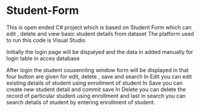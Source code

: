 # Student-Form
This is open ended C# project which is  based on  Student Form which can edit , delete and view basic student details from dataset
The platform used to run this code is Visual Studio 


Initially the login page will be dispalyed and the data in added manually for login table in acces database


After login the student cousennling window form will be displayed in that four button are given for edit, delete , save and search
In Edit you can edit  existing details of student using enrollment of student 
In Save you can create new student detail and commit save
In Delete you can delete the record of particular student using enrollment and last in search you can search details of student by entering enrollment of student.
